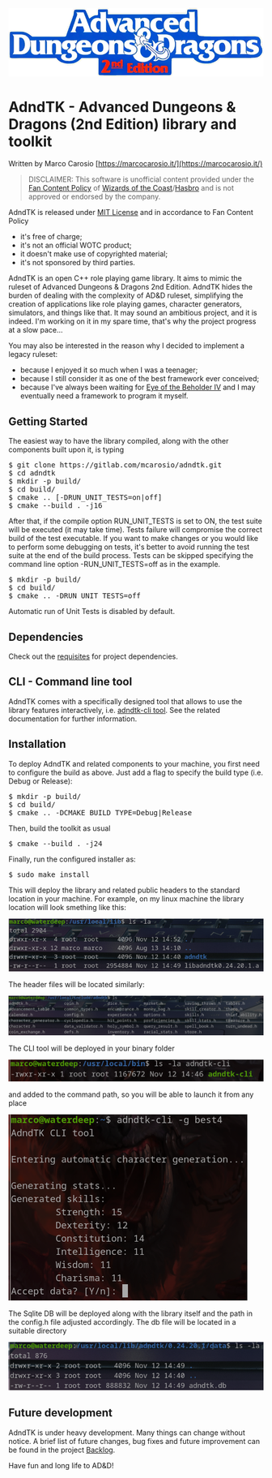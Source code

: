 ![Logo](images/adnd2e_logo.png)

AdndTK - Advanced Dungeons & Dragons (2nd Edition) library and toolkit
=====================================================================

Written by Marco Carosio [https://marcocarosio.it/](https://marcocarosio.it/)

> DISCLAIMER: This software is unofficial content provided under the [Fan Content Policy](https://company.wizards.com/it/fancontentpolicy) of [Wizards of the Coast](https://company.wizards.com/)/[Hasbro](https://products.hasbro.com/it-it) and is not approved or endorsed by the company.

AdndTK is released under [MIT License](LICENSE.md) and in accordance to Fan Content Policy
* it's free of charge;
* it's not an official WOTC product;
* it doesn't make use of copyrighted material;
* it's not sponsored by third parties.

AdndTK is an open C++ role playing game library. It aims to mimic the ruleset of Advanced Dungeons & Dragons 2nd Edition.
AdndTK hides the burden of dealing with the complexity of AD&D ruleset, simplifying the creation of applications like role playing games,
character generators, simulators, and things like that.
It may sound an ambitious project, and it is indeed. I'm working on it in my spare time, that's why the project progress at a slow pace...

You may also be interested in the reason why I decided to implement a legacy ruleset:
* because I enjoyed it so much when I was a teenager;
* because I still consider it as one of the best framework ever conceived;
* because I've always been waiting for [Eye of the Beholder IV](https://en.wikipedia.org/wiki/Eye_of_the_Beholder_(video_game)) and I may eventually need a framework to program it myself.

## Getting Started
The easiest way to have the library compiled, along with the other components built upon it, is typing
<pre>
$ git clone https://gitlab.com/mcarosio/adndtk.git
$ cd adndtk
$ mkdir -p build/
$ cd build/
$ cmake .. [-DRUN_UNIT_TESTS=on|off]
$ cmake --build . -j16
</pre>
After that, if the compile option RUN_UNIT_TESTS is set to ON, the test suite will be executed (it may take time). Tests failure will compromise the correct build of the test executable. If you want to make changes or you would like to perform some debugging on tests, it's better to avoid running the test suite at the end of the build process.
Tests can be skipped specifying the command line option -RUN_UNIT_TESTS=off as in the example.
<pre>
$ mkdir -p build/
$ cd build/
$ cmake .. -DRUN_UNIT_TESTS=off
</pre>
Automatic run of Unit Tests is disabled by default. 

## Dependencies
Check out the [requisites](REQUISITES.md) for project dependencies.

## CLI - Command line tool
AdndTK comes with a specifically designed tool that allows to use the library features interactively, i.e. [adndtk-cli tool](cli/README.md). See the related documentation for further information.

## Installation
To deploy AdndTK and related components to your machine, you first need to configure the build as above. Just add a flag to specify the build type (i.e. Debug or Release):
<pre>
$ mkdir -p build/
$ cd build/
$ cmake .. -DCMAKE_BUILD_TYPE=Debug|Release
</pre>
Then, build the toolkit as usual
<pre>
$ cmake --build . -j24
</pre>
Finally, run the configured installer as:
<pre>
$ sudo make install
</pre>
This will deploy the library and related public headers to the standard location in your machine.
For example, on my linux machine the library location will look smething like this:

![Logo](images/adndtk-lib-deployed.png)

The header files will be located similarly:

![Logo](images/adndtk-includes-deployed.png)

The CLI tool will be deployed in your binary folder

![Logo](images/adndtk-cli-deployed.png)

and added to the command path, so you will be able to launch it from any place

![Logo](images/adndtk-cli-running.png)

The Sqlite DB will be deployed along with the library itself and the path in the config.h file adjusted accordingly. The db file will be located in a suitable directory

![Logo](images/adndtk-db-deployed.png)

## Future development
AdndTK is under heavy development. Many things can change without notice.
A brief list of future changes, bug fixes and future improvement can be found in the project [Backlog](BACKLOG.md).

Have fun and long life to AD&D!
